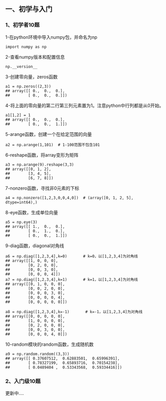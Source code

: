 ## 一、初学与入门
### 1、初学者10题
1-在python环境中导入numpy包，并命名为np
```
import numpy as np
```

2-查看numpy版本和配置信息
```
np.__version__
```

3-创建零向量，zeros函数
```
a1 = np.zeros((2,3)) 
## array([[ 0.,  0.,  0.],
##        [ 0.,  0.,  0.]])
```

4-将上面的零向量的第二行第三列元素置为1。注意python中行列都是从0开始。
```
a1[1,2] = 1
## array([[ 0.,  0.,  0.],
##        [ 0.,  0.,  1.]])
```

5-arange函数，创建一个在给定范围的向量
```
a2 = np.arange(1,101)  # 1-100范围不包含101
```

6-reshape函数，将array变形为矩阵
```
a3 = np.arange(9).reshape(3,3)  
## array([[0, 1, 2],
##        [3, 4, 5],
##        [6, 7, 8]])
```

7-nonzero函数，寻找非0元素的下标
```
a4 = np.nonzero([1,2,3,0,0,4,0])  # (array([0, 1, 2, 5], dtype=int64),)
```

8-eye函数，生成单位向量
```
a5 = np.eye(3)
## array([[ 1.,  0.,  0.],
##        [ 0.,  1.,  0.],
##        [ 0.,  0.,  1.]])
```

9-diag函数，diagonal对角线
```
a6 = np.diag([1,2,3,4],k=0)       # k=0，以[1,2,3,4]为对角线
## array([[1, 0, 0, 0],
##        [0, 2, 0, 0],
##        [0, 0, 3, 0],
##        [0, 0, 0, 4]])
a7 = np.diag([1,2,3,4],k=1)       # k=1，以[1,2,3,4]为对角线
## array([[0, 1, 0, 0, 0],
##        [0, 0, 2, 0, 0],
##        [0, 0, 0, 3, 0],
##        [0, 0, 0, 0, 4],
##        [0, 0, 0, 0, 0]])

a8 = np.diag([1,2,3,4],k=-1)       # k=-1，以[1,2,3,4]为对角线
## array([[0, 0, 0, 0, 0],
##        [1, 0, 0, 0, 0],
##        [0, 2, 0, 0, 0],
##        [0, 0, 3, 0, 0],
##        [0, 0, 0, 4, 0]])
```

10-random模块的random函数，生成随机数
```
a9 = np.random.random((3,3))  
## array([[ 0.37607512,  0.62883501,  0.65996391],
##        [ 0.78327199,  0.65893716,  0.70154238],
##        [ 0.0489404 ,  0.53343568,  0.59334416]])
```

### 2、入门级10题



更新中....
